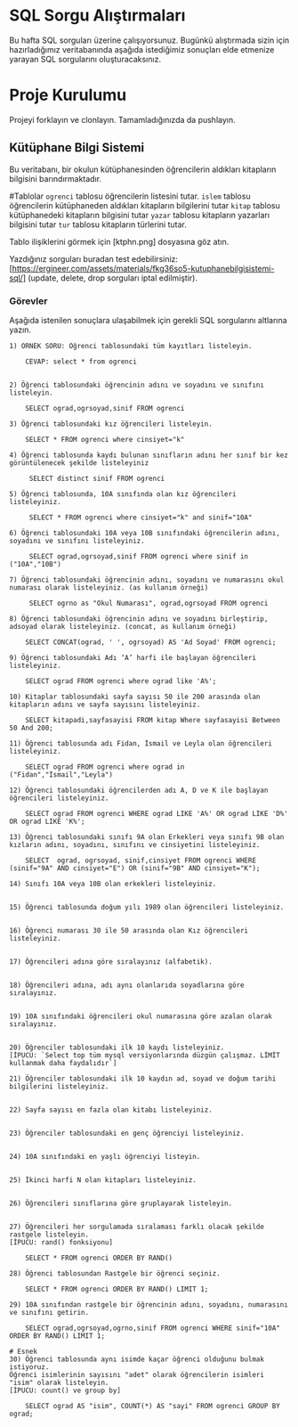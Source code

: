 # SQL Sorgu Alıştırmaları

Bu hafta SQL sorguları üzerine çalışıyorsunuz. Bugünkü alıştırmada sizin için hazırladığımız veritabanında aşağıda istediğimiz sonuçları elde etmenize yarayan SQL sorgularını oluşturacaksınız.

# Proje Kurulumu
Projeyi forklayın ve clonlayın. Tamamladığınızda da pushlayın.

## Kütüphane Bilgi Sistemi

Bu veritabanı, bir okulun kütüphanesinden öğrencilerin aldıkları kitapların bilgisini barındırmaktadır.

#Tablolar 
`ogrenci` tablosu öğrencilerin listesini tutar.
`islem` tablosu öğrencilerin kütüphaneden aldıkları kitapların bilgilerini tutar
`kitap` tablosu kütüphanedeki kitapların bilgisini tutar
`yazar` tablosu kitapların yazarları bilgisini tutar
`tur` tablosu kitapların türlerini tutar.

Tablo ilişiklerini görmek için [ktphn.png] dosyasına göz atın.

Yazdığınız sorguları buradan test edebilirsiniz: [https://ergineer.com/assets/materials/fkg36so5-kutuphanebilgisistemi-sql/] (update, delete, drop sorguları iptal edilmiştir).

### Görevler

Aşağıda istenilen sonuçlara ulaşabilmek için gerekli SQL sorgularını altlarına yazın. 


	1) ÖRNEK SORU: Öğrenci tablosundaki tüm kayıtları listeleyin.
	
		CEVAP: select * from ogrenci

	
	2) Öğrenci tablosundaki öğrencinin adını ve soyadını ve sınıfını listeleyin.
	 
	 	SELECT ograd,ogrsoyad,sinif FROM ogrenci
	
	3) Öğrenci tablosundaki kız öğrencileri listeleyin. 
	 
	 	SELECT * FROM ogrenci where cinsiyet="k"
	
	4) Öğrenci tablosunda kaydı bulunan sınıfların adını her sınıf bir kez görüntülenecek şekilde listeleyiniz

		 SELECT distinct sinif FROM ogrenci 
	
	5) Öğrenci tablosunda, 10A sınıfında olan kız öğrencileri listeleyiniz.
	
		 SELECT * FROM ogrenci where cinsiyet="k" and sinif="10A"
	
	6) Öğrenci tablosundaki 10A veya 10B sınıfındaki öğrencilerin adını, soyadını ve sınıfını listeleyiniz.
	
		 SELECT ograd,ogrsoyad,sinif FROM ogrenci where sinif in ("10A","10B")
	
	7) Öğrenci tablosundaki öğrencinin adını, soyadını ve numarasını okul numarası olarak listeleyiniz. (as kullanım örneği)
	
		 SELECT ogrno as "Okul Numarası", ograd,ogrsoyad FROM ogrenci 
	
	8) Öğrenci tablosundaki öğrencinin adını ve soyadını birleştirip, adsoyad olarak listeleyiniz. (concat, as kullanım örneği)
	
		SELECT CONCAT(ograd, ' ', ogrsoyad) AS 'Ad Soyad' FROM ogrenci;
	
	9) Öğrenci tablosundaki Adı ‘A’ harfi ile başlayan öğrencileri listeleyiniz.
	
		SELECT ograd FROM ogrenci where ograd like 'A%';

	10) Kitaplar tablosundaki sayfa sayısı 50 ile 200 arasında olan kitapların adını ve sayfa sayısını listeleyiniz.

		SELECT kitapadi,sayfasayisi FROM kitap Where sayfasayisi Between 50 And 200;

	11) Öğrenci tablosunda adı Fidan, İsmail ve Leyla olan öğrencileri listeleyiniz.

		SELECT ograd FROM ogrenci where ograd in ("Fidan","İsmail","Leyla")
	
	12) Öğrenci tablosundaki öğrencilerden adı A, D ve K ile başlayan öğrencileri listeleyiniz.
	
		SELECT ograd FROM ogrenci WHERE ograd LIKE 'A%' OR ograd LIKE 'D%' OR ograd LIKE 'K%';
	
	13) Öğrenci tablosundaki sınıfı 9A olan Erkekleri veya sınıfı 9B olan kızların adını, soyadını, sınıfını ve cinsiyetini listeleyiniz.
	
		SELECT  ograd, ogrsoyad, sinif,cinsiyet FROM ogrenci WHERE (sinif="9A" AND cinsiyet="E") OR (sinif="9B" AND cinsiyet="K");

	14) Sınıfı 10A veya 10B olan erkekleri listeleyiniz.
	
	
	15) Öğrenci tablosunda doğum yılı 1989 olan öğrencileri listeleyiniz.
	
	
	16) Öğrenci numarası 30 ile 50 arasında olan Kız öğrencileri listeleyiniz.
	
	
	17) Öğrencileri adına göre sıralayınız (alfabetik).
	
	
	18) Öğrencileri adına, adı aynı olanlarıda soyadlarına göre sıralayınız.
	
	
	19) 10A sınıfındaki öğrencileri okul numarasına göre azalan olarak sıralayınız.
	
	
	20) Öğrenciler tablosundaki ilk 10 kaydı listeleyiniz.
	[İPUCU: `Select top tüm mysql versiyonlarında düzgün çalışmaz. LİMİT kullanmak daha faydalıdır`]
	
	21) Öğrenciler tablosundaki ilk 10 kaydın ad, soyad ve doğum tarihi bilgilerini listeleyiniz.
	
	
	22) Sayfa sayısı en fazla olan kitabı listeleyiniz.
	
	
	23) Öğrenciler tablosundaki en genç öğrenciyi listeleyiniz.
	
	
	24) 10A sınıfındaki en yaşlı öğrenciyi listeyin.
	
	
	25) İkinci harfi N olan kitapları listeleyiniz.
	
	
	26) Öğrencileri sınıflarına göre gruplayarak listeleyin.
	
	
	27) Öğrencileri her sorgulamada sıralaması farklı olacak şekilde rastgele listeleyin. 
	[İPUCU: rand() fonksiyonu]
	
		SELECT * FROM ogrenci ORDER BY RAND()
	
	28) Öğrenci tablosundan Rastgele bir öğrenci seçiniz.
	
		SELECT * FROM ogrenci ORDER BY RAND() LIMIT 1;

	29) 10A sınıfından rastgele bir öğrencinin adını, soyadını, numarasını ve sınıfını getirin.
	
		SELECT ograd,ogrsoyad,ogrno,sinif FROM ogrenci WHERE sinif="10A" ORDER BY RAND() LIMIT 1;
	
	# Esnek
	30) Öğrenci tablosunda aynı isimde kaçar öğrenci olduğunu bulmak istiyoruz. 
	Öğrenci isimlerinin sayısını "adet" olarak öğrencilerin isimleri "isim" olarak listeleyin. 
	[İPUCU: count() ve group by]

		SELECT ograd AS "isim", COUNT(*) AS "sayi" FROM ogrenci GROUP BY ograd;

